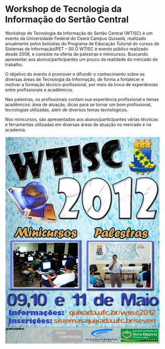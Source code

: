 # Workshop de Tecnologia da Informação do Sertão Central

Workshop de Tecnologia da Informação do Sertão Central (WTISC) é um evento da Universidade Federal do Ceará Campus Quixadá, realizado anualmente pelos bolsistas do Programa de Educação Tutorial do cursos de Sistemas de Informação(PET – SI).O WTISC é evento público realizado desde 2008, e consiste na oferta de palestras e minicursos. Buscando apresentar aos alunos/participantes um pouco da realidade do mercado de trabalho.


O objetivo do evento é promover e difundir o conhecimento sobre as diversas áreas de Tecnologia da Informação, de forma a fortalecer e motivar a formação técnico-profissional, por meio da troca de experiências entre profissionais e acadêmicos.

Nas palestras, os profissionais contam sua experiência profissional e temas acadêmicos: área de atuação, dicas para se tornar um bom profissional, tecnologias utilizadas, além de diversos temas tecnológicos.

Nos minicursos, são apresentados aos alunos/participantes várias técnicas e ferramentas utilizadas em diversas áreas de atuação no mercado e na academia.

![Cartaz WTISC2012](/imagens/cartaz2012.png)






